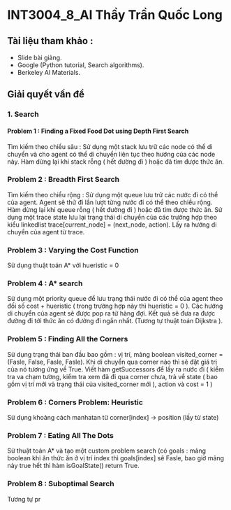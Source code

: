 # INT3004_8_AI Thầy Trần Quốc Long

## Tài liệu tham khảo :
- Slide bài giảng.
- Google (Python tutorial, Search algorithms).
- Berkeley AI Materials.

## Giải quyết vấn đề

### 1. Search

#### Problem 1 : Finding a Fixed Food Dot using Depth First Search
Tìm kiếm theo chiều sâu : Sử dụng một stack lưu trữ các node có thể di chuyển và cho agent có thể di chuyển liên tục theo hướng của các node này. 
Hàm dừng lại khi stack rỗng ( hết đường đi ) hoặc đã tìm được thức ăn.

### Problem 2 : Breadth First Search
Tìm kiếm theo chiều rộng : Sử dụng một queue lưu trữ các nước đi có thể của agent. Agent sẽ thử đi lần lượt từng nước đi có thể theo chiều rộng.
Hàm dừng lại khi queue rỗng ( hết đường đi ) hoặc đã tìm được thức ăn.
Sử dụng một trace state lưu lại trạng thái di chuyển của các trường hợp theo kiểu linkedlist trace[current_node] = (next_node, action). Lấy ra hướng di chuyển của agent từ trace.

### Problem 3 : Varying the Cost Function
Sử dụng thuật toán A* với hueristic = 0

### Problem 4 : A* search
Sử dụng một priority queue để lưu trạng thái nước đi có thể của agent theo đối số cost + hueristic ( trong trường hợp này thì hueristic = 0 ). Các hướng di chuyển của agent sẽ được pop ra từ hàng đợi. Kết quả sẽ đưa ra được đường đi tới thức ăn có đường đi ngắn nhất. (Tương tự thuật toán Dijkstra ).

### Problem 5 : Finding All the Corners
Sử dụng trạng thái ban đầu bao gồm : vị trí, mảng boolean visited_corner = (Fasle, False, Fasle, Fasle). Khi di chuyển qua corner nào thì sẽ đặt giá trị của nó tương ứng về True.
Viết hàm getSuccessors để lấy ra nước đi ( kiểm tra va chạm tường, kiểm tra xem đã đi qua corner chưa, trả về state ( bao gồm vị trí mới và trạng thái của visited_corner mới ), action và cost = 1 )

### Problem 6 : Corners Problem: Heuristic
Sử dụng khoảng cách manhatan từ corner[index] -> position (lấy từ state)

### Problem 7 : Eating All The Dots
Sử thuật toán A* và tạo một custom problem search (có goals : mảng boolean khi ăn thức ăn ở vị trí index thì goals[index] sẽ Fasle, bao giờ mảng này true hết thì hàm isGoalState() return True.

### Problem 8 : Suboptimal Search
Tương tự pr 
